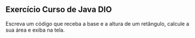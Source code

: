 ## Exercício Curso de Java DIO

Escreva um código que receba a base e a altura de um retângulo, 
calcule a sua área e exiba na tela.
